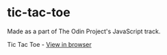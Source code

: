 # tic-tac-toe
Made as a part of The Odin Project's JavaScript track.

Tic Tac Toe - [View in browser](https://6point022.github.io/tic-tac-toe/)
